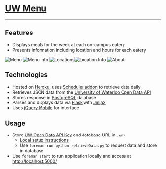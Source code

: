 # [UW Menu](http://uwmenu.alykhan.com)

***

## Features

* Displays meals for the week at each on-campus eatery
* Presents information including location and hours for each eatery

![Menu](img/menu.png) ![Menu Info](img/menuinfo.png)
![Locations](img/locations.png)![Location Info](img/locationinfo.png)
![About](img/about.png)


## Technologies

* Hosted on [Heroku](http://www.heroku.com/), uses [Scheduler addon](https://addons.heroku.com/scheduler) to retrieve data daily
* Retrieves JSON data from the [University of Waterloo Open Data API](http://api.uwaterloo.ca/)
* Stores response in [PostgreSQL](https://addons.heroku.com/heroku-postgresql) database
* Parses and displays data via [Flask](http://flask.pocoo.org/) with [Jinja2](http://jinja.pocoo.org/)
* Uses [jQuery Mobile](http://jquerymobile.com/) for interface


## Usage

* Store [UW Open Data API Key](http://api.uwaterloo.ca/#!/keygen) and database URL in `.env`
	* [Local setup instructions](https://devcenter.heroku.com/articles/config-vars#local-setup)
	* Use `foreman run python retrieveData.py` to request data and store in database
* Use `foreman start` to run application locally and access at [http://localhost:5000/](http://localhost:5000/)
